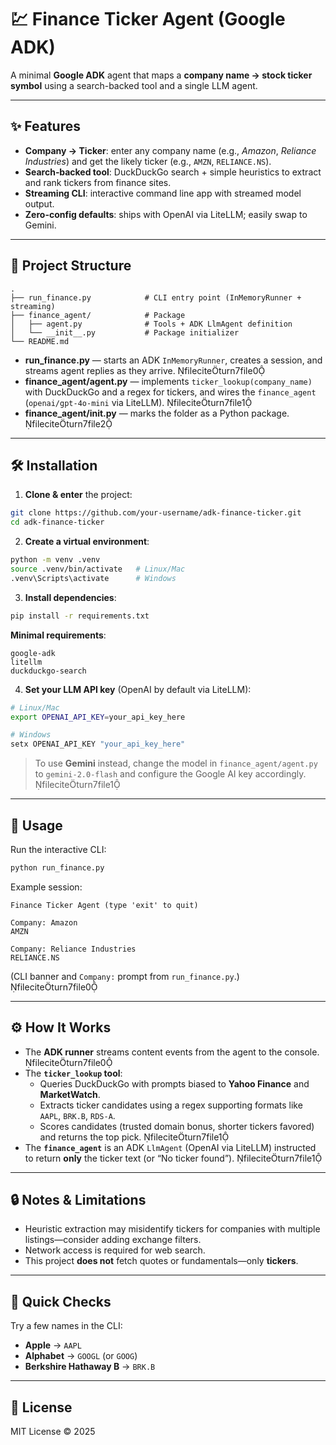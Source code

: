 # 💹 Finance Ticker Agent (Google ADK)

A minimal **Google ADK** agent that maps a **company name → stock ticker symbol** using a search-backed tool and a single LLM agent.

---

## ✨ Features

- **Company → Ticker**: enter any company name (e.g., *Amazon*, *Reliance Industries*) and get the likely ticker (e.g., `AMZN`, `RELIANCE.NS`).
- **Search‑backed tool**: DuckDuckGo search + simple heuristics to extract and rank tickers from finance sites.
- **Streaming CLI**: interactive command line app with streamed model output.
- **Zero-config defaults**: ships with OpenAI via LiteLLM; easily swap to Gemini.

---

## 📂 Project Structure

```
.
├── run_finance.py            # CLI entry point (InMemoryRunner + streaming)
├── finance_agent/            # Package
│   ├── agent.py              # Tools + ADK LlmAgent definition
│   └── __init__.py           # Package initializer
└── README.md
```
- **run_finance.py** — starts an ADK `InMemoryRunner`, creates a session, and streams agent replies as they arrive. fileciteturn7file0
- **finance_agent/agent.py** — implements `ticker_lookup(company_name)` with DuckDuckGo and a regex for tickers, and wires the `finance_agent` (`openai/gpt-4o-mini` via LiteLLM). fileciteturn7file1
- **finance_agent/__init__.py** — marks the folder as a Python package. fileciteturn7file2

---

## 🛠️ Installation

1) **Clone & enter** the project:
```bash
git clone https://github.com/your-username/adk-finance-ticker.git
cd adk-finance-ticker
```

2) **Create a virtual environment**:
```bash
python -m venv .venv
source .venv/bin/activate   # Linux/Mac
.venv\Scripts\activate      # Windows
```

3) **Install dependencies**:
```bash
pip install -r requirements.txt
```
**Minimal requirements**:
```
google-adk
litellm
duckduckgo-search
```

4) **Set your LLM API key** (OpenAI by default via LiteLLM):
```bash
# Linux/Mac
export OPENAI_API_KEY=your_api_key_here

# Windows
setx OPENAI_API_KEY "your_api_key_here"
```

> To use **Gemini** instead, change the model in `finance_agent/agent.py` to `gemini-2.0-flash` and configure the Google AI key accordingly. fileciteturn7file1

---

## 🚀 Usage

Run the interactive CLI:
```bash
python run_finance.py
```
Example session:
```
Finance Ticker Agent (type 'exit' to quit)

Company: Amazon
AMZN

Company: Reliance Industries
RELIANCE.NS
```
(CLI banner and `Company:` prompt from `run_finance.py`.) fileciteturn7file0

---

## ⚙️ How It Works

- The **ADK runner** streams content events from the agent to the console. fileciteturn7file0
- The **`ticker_lookup` tool**:
  - Queries DuckDuckGo with prompts biased to **Yahoo Finance** and **MarketWatch**.
  - Extracts ticker candidates using a regex supporting formats like `AAPL`, `BRK.B`, `RDS-A`.
  - Scores candidates (trusted domain bonus, shorter tickers favored) and returns the top pick. fileciteturn7file1
- The **`finance_agent`** is an ADK `LlmAgent` (OpenAI via LiteLLM) instructed to return **only** the ticker text (or “No ticker found”). fileciteturn7file1

---

## 🔒 Notes & Limitations

- Heuristic extraction may misidentify tickers for companies with multiple listings—consider adding exchange filters.
- Network access is required for web search.
- This project **does not** fetch quotes or fundamentals—only **tickers**.

---

## 🧪 Quick Checks

Try a few names in the CLI:
- **Apple** → `AAPL`
- **Alphabet** → `GOOGL` (or `GOOG`)
- **Berkshire Hathaway B** → `BRK.B`

---

## 📜 License

MIT License © 2025
